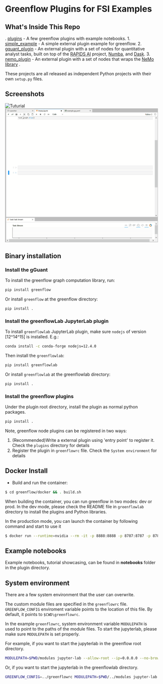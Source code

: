 # Greenflow Plugins for FSI Examples


## What's Inside This Repo

. [plugins](plugins) - A few greenflow plugins with example notebooks. 
    1. [simple_example](plugins/simple_example) - A simple external plugin example for greenflow.
    2. [gquant_plugin](plugins/gQuant_plugin) - An external plugin with a set of nodes for quantitative analyst tasks, built on top of the [RAPIDS AI](https://rapids.ai/) project, [Numba](https://numba.pydata.org/), and [Dask](https://dask.org/).
    3. [nemo_plugin](plugins/nemo_plugin) - An external plugin with a set of nodes that wraps the [NeMo library](https://github.com/NVIDIA/NeMo) . 

These projects are all released as independent Python projects with their own `setup.py` files. 

## Screenshots
![Tuturial](tutorial.gif "Tutorial")
![Quick Demo](greenflowlab_demo.gif "Demo")


## Binary installation

### Install the gGuant 
To install the greenflow graph computation library, run:
```bash
pip install greenflow
```
Or install `greenflow` at the greenflow directory:
```bash
pip install .
```

### Install the greenflowLab JupyterLab plugin
To install `greenflowlab` JupyterLab plugin, make sure `nodejs` of version [12^14^15] is installed. E.g.:
```bash
conda install -c conda-forge nodejs=12.4.0
```
Then install the `greenflowlab`:
```bash
pip install greenflowlab
```
Or install `greenflowlab` at the greenflowlab directory:
```bash
pip install .
```

### Install the greenflow plugins

Under the plugin root directory, install the plugin as normal python packages.
```bash
pip install .
```

Note, greenflow node plugins can be registered in two ways: 

  1. (Recommended)Write a external plugin using 'entry point' to register it. Check the `plugins` directory for details
  2. Register the plugin in `greenflowrc` file. Check the `System environment` for details


## Docker Install

- Build and run the container:

```bash
$ cd greenflow/docker && . build.sh
```
When building the container, you can run greenflow in two modes: dev or prod. In the dev mode, please check the README file in `greenflowlab` directory to install the plugins and Python libraries. 

In the production mode, you can launch the container by following command and start to use it 
```bash
$ docker run --runtime=nvidia --rm -it -p 8888:8888 -p 8787:8787 -p 8786:8786 greenflow/greenflow:[tag from the build]
```

## Example notebooks

Example notebooks, tutorial showcasing, can be found in __notebooks__ folder in the plugin directory.


## System environment 

There are a few system environment that the user can overwrite. 

The custom module files are specified in the `greenflowrc` file. `GREENFLOW_CONFIG` enviroment variable points to the location of this file. By default, it points to 
`$CWD\greenflowrc`. 

In the example `greenflowrc`, system environment variable `MODULEPATH` is used to point to the paths of the module files.
To start the jupyterlab, please make sure `MODULEPATH` is set properly. 

For example, if you want to start the jupyterlab in the greenflow root directory.
```bash
MODULEPATH=$PWD/modules jupyter-lab --allow-root --ip=0.0.0.0 --no-browser --NotebookApp.token=''
```

Or, if you want to start the jupyterlab in the greenflowlab directory.
```bash
GREENFLOW_CONFIG=../greenflowrc MODULEPATH=$PWD/../modules jupyter-lab --allow-root --ip=0.0.0.0 --no-browser --NotebookApp.token=''
```
